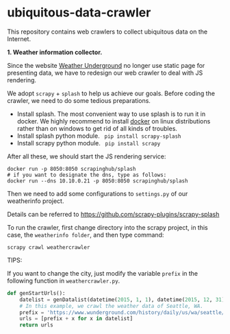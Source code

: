 # ubiquitous-data-crawler
This repository contains web crawlers to collect ubiquitous data on the Internet.

**1. Weather information collector.**

Since the website [Weather Underground](https://www.wunderground.com) no longer use static page for presenting data, we have to redesign our web crawler to deal  with JS rendering.

We adopt `scrapy` + `splash` to help us achieve our goals. Before coding the crawler, we need to do some tedious preparations.

+ Install splash.  The most convenient way to use splash  is to run it in docker. We highly recommend to install [docker](https://docs.docker.com/install/linux/docker-ce/ubuntu/) on linux distributions rather than on windows to get rid of all kinds of troubles. 
+ Install splash python module.  ``` pip install scrapy-splash```
+ Install scrapy python module.   ``` pip install scrapy```

After all these, we should start the JS rendering service:

```shell
docker run -p 8050:8050 scrapinghub/splash
# if you want to designate the dns, type as follows:
docker run --dns 10.10.0.21 -p 8050:8050 scrapinghub/splash
```

Then we need to add some configurations to `settings.py` of our weatherinfo project.

Details can be referred to https://github.com/scrapy-plugins/scrapy-splash

To run the crawler, first change directory into the scrapy project, in this case, the `weatherinfo folder`, and then type command:

```shell
scrapy crawl weathercrawler
```

TIPS:

If you want to change the city, just modify the variable `prefix` in the following function in `weathercrawler.py`.

```python
def genStartUrls():
    datelist = genDatalist(datetime(2015, 1, 1), datetime(2015, 12, 31))
    # In this example, we crawl the weather data of Seattle, WA.
    prefix = 'https://www.wunderground.com/history/daily/us/wa/seattle/KSEA/date/'
    urls = [prefix + x for x in datelist]
    return urls
```


